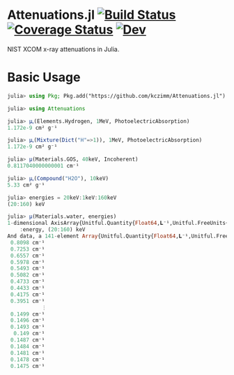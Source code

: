 # Attenuations.jl [![Build Status](https://github.com/kczimm/Attenuations.jl/workflows/CI/badge.svg)](https://github.com/kczimm/Attenuations.jl/actions) [![Coverage Status](https://coveralls.io/repos/github/kczimm/Attenuations.jl/badge.svg?branch=master)](https://coveralls.io/github/kczimm/Attenuations.jl?branch=master) [![Dev](https://img.shields.io/badge/docs-dev-blue.svg)](https://kczimm.github.io/Attenuations.jl/dev)
NIST XCOM x-ray attenuations in Julia.

# Basic Usage
```julia
julia> using Pkg; Pkg.add("https://github.com/kczimm/Attenuations.jl")

julia> using Attenuations

julia> μᵨ(Elements.Hydrogen, 1MeV, PhotoelectricAbsorption)
1.172e-9 cm² g⁻¹

julia> μᵨ(Mixture(Dict("H"=>1)), 1MeV, PhotoelectricAbsorption)
1.172e-9 cm² g⁻¹

julia> μ(Materials.GOS, 40keV, Incoherent)
0.8117040000000001 cm⁻¹

julia> μᵨ(Compound("H2O"), 10keV)
5.33 cm² g⁻¹

julia> energies = 20keV:1keV:160keV
(20:160) keV

julia> μ(Materials.water, energies)
1-dimensional AxisArray{Unitful.Quantity{Float64,𝐋⁻¹,Unitful.FreeUnits{(cm⁻¹,),𝐋⁻¹,nothing}},1,...} with axes:
    :energy, (20:160) keV
And data, a 141-element Array{Unitful.Quantity{Float64,𝐋⁻¹,Unitful.FreeUnits{(cm⁻¹,),𝐋⁻¹,nothing}},1}:
 0.8098 cm⁻¹
 0.7253 cm⁻¹
 0.6557 cm⁻¹
 0.5978 cm⁻¹
 0.5493 cm⁻¹
 0.5082 cm⁻¹
 0.4733 cm⁻¹
 0.4433 cm⁻¹
 0.4175 cm⁻¹
 0.3951 cm⁻¹
           ⋮
 0.1499 cm⁻¹
 0.1496 cm⁻¹
 0.1493 cm⁻¹
  0.149 cm⁻¹
 0.1487 cm⁻¹
 0.1484 cm⁻¹
 0.1481 cm⁻¹
 0.1478 cm⁻¹
 0.1475 cm⁻¹
```
